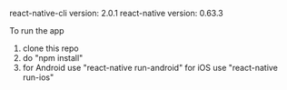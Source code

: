 react-native-cli version: 2.0.1
react-native version: 0.63.3

To run the app
1. clone this repo
2. do "npm install"
3. for Android use "react-native run-android"
   for iOS use "react-native run-ios"
